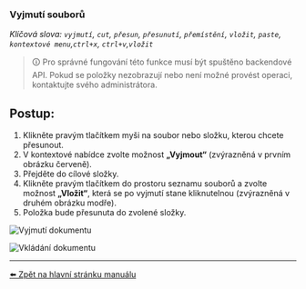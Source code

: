 ### Vyjmutí souborů
*Klíčová slova: `vyjmutí`, `cut`, `přesun`, `přesunutí`, `přemístění`, `vložit`, `paste`, `kontextové menu`,`ctrl+x`, `ctrl+v`,`vložit`*

> 🛈 Pro správné fungování této funkce musí být spuštěno backendové API. Pokud se položky nezobrazují nebo není možné provést operaci, kontaktujte svého administrátora.

## Postup:

1. Klikněte pravým tlačítkem myši na soubor nebo složku, kterou chcete přesunout.
2. V kontextové nabídce zvolte možnost **„Vyjmout“** (zvýrazněná v prvním obrázku červeně).
3. Přejděte do cílové složky.
4. Klikněte pravým tlačítkem do prostoru seznamu souborů a zvolte možnost **„Vložit“**, která se po vyjmutí stane kliknutelnou (zvýrazněná v druhém obrázku modře).
5. Položka bude přesunuta do zvolené složky.

![Vyjmutí dokumentu](https://github.com/user-attachments/assets/222e2523-3a59-4f97-bece-664629e18dd3)

![Vkládání dokumentu](https://github.com/user-attachments/assets/9c1f839d-a89b-4d25-9c90-a6616ca2c4df)

---

[⬅️ Zpět na hlavní stránku manuálu](../README.md)
